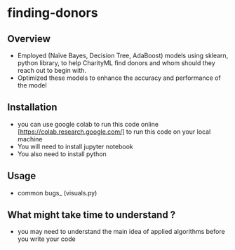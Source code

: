 # finding-donors

 ## Overview
  * Employed (Naïve Bayes, Decision Tree, AdaBoost) models using sklearn, python library, to help CharityML find donors and whom should they reach out to begin with.
  * Optimized these models to enhance the accuracy and performance of the model

 ## Installation  
  * you can use google colab to run this code online [https://colab.research.google.com/]
  to run this code on your local machine
  * You will need to install jupyter notebook
  * You also need to install python 
 
 ## Usage
  * common bugs_ (visuals.py)

 ## What might take time to understand ? 
  * you may need to understand the main idea of applied algorithms before you write your code

